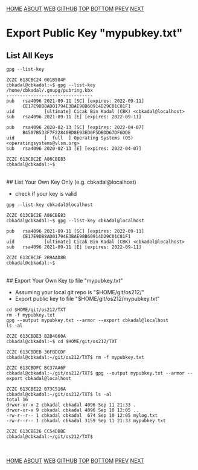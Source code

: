 ---
---
[HOME](index.md)
[ABOUT](README.md)
[WEB](https://osp4diss.vlsm.org/)
[GITHUB](https://github.com/os2xx/osp4diss/)
[TOP](#)
[BOTTOM](#endofpage)
[PREV](W02-03.md)
[NEXT](index.md#idx07)

# Export Public Key "mypubkey.txt"

## List All Keys

```
gpg --list-key

```

```
ZCZC 613CBC24 001B504F
cbkadal@cbkadal:~$ gpg --list-key
/home/cbkadal/.gnupg/pubring.kbx
--------------------------------
pub   rsa4096 2021-09-11 [SC] [expires: 2022-09-11]
      CE17E9DB8AD01794E3BAE98B60914D29C01C81F1
uid           [ultimate] Cicak Bin Kadal (CBK) <cbkadal@localhost>
sub   rsa4096 2021-09-11 [E] [expires: 2022-09-11]

pub   rsa4096 2020-02-13 [SC] [expires: 2022-04-07]
      B4507B533F7F22840BD8E93ED0F5DBDD67DF6DDE
uid           [  full  ] Operating Systems (OS) <operatingsystems@vlsm.org>
sub   rsa4096 2020-02-13 [E] [expires: 2022-04-07]

ZCZC 613CBC2E A86CBE83
cbkadal@cbkadal:~$

```

<br>
## List Your Own Key Only (e.g. cbkadal@localhost)

* check if your key is valid

```
gpg --list-key cbkadal@localhost

```

```
ZCZC 613CBC2E A86CBE83
cbkadal@cbkadal:~$ gpg --list-key cbkadal@localhost

pub   rsa4096 2021-09-11 [SC] [expires: 2022-09-11]
      CE17E9DB8AD01794E3BAE98B60914D29C01C81F1
uid           [ultimate] Cicak Bin Kadal (CBK) <cbkadal@localhost>
sub   rsa4096 2021-09-11 [E] [expires: 2022-09-11]

ZCZC 613CBC3F 2B9AAD8B
cbkadal@cbkadal:~$ 

```

<br>
## Export Your Own Key to file "mypubkey.txt"

* Assuming your local git repo is "$HOME/git/os212/"
* Export public key to file "$HOME/git/os212/mypubkey.txt"

```
cd $HOME/git/os212/TXT
rm -f mypubkey.txt
gpg --output mypubkey.txt --armor --export cbkadal@localhost
ls -al

```

```
ZCZC 613CBDE3 B2B4060A
cbkadal@cbkadal:~$ cd $HOME/git/os212/TXT

ZCZC 613CBDEB 36FBDCDF
cbkadal@cbkadal:~/git/os212/TXT$ rm -f mypubkey.txt

ZCZC 613CBDFC BC37AA6F
cbkadal@cbkadal:~/git/os212/TXT$ gpg --output mypubkey.txt --armor --export cbkadal@localhost

ZCZC 613CBE22 B73C516A
cbkadal@cbkadal:~/git/os212/TXT$ ls -al
total 16
drwxr-xr-x 2 cbkadal cbkadal 4096 Sep 11 21:33 .
drwxr-xr-x 9 cbkadal cbkadal 4096 Sep 10 12:05 ..
-rw-r--r-- 1 cbkadal cbkadal  674 Sep 10 12:05 mylog.txt
-rw-r--r-- 1 cbkadal cbkadal 3159 Sep 11 21:33 mypubkey.txt

ZCZC 613CBE26 CC54DBBE
cbkadal@cbkadal:~/git/os212/TXT$

```

<br id="endofpage"><br>
[HOME](index.md)
[ABOUT](README.md)
[WEB](https://osp4diss.vlsm.org/)
[GITHUB](/https://github.com/os2xx/osp4diss)
[TOP](#)
[BOTTOM](#endofpage)
[PREV](W02-03.md)
[NEXT](index.md#idx07)

